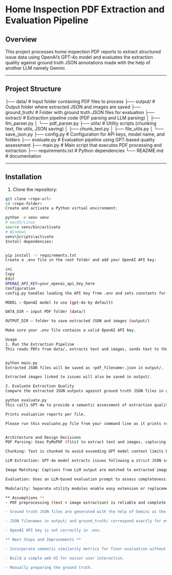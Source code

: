 # Home Inspection PDF Extraction and Evaluation Pipeline

## Overview

This project processes home inspection PDF reports to extract structured issue data using OpenAI’s GPT-4o model and evaluates the extraction quality against ground truth JSON annotations made with the help of another LLM namely Gemini.

---

## Project Structure

├── data/ # Input folder containing PDF files to process
├── output/ # Output folder where extracted JSON and images are saved
├── ground_truth/ # Folder with ground truth JSON files for evaluation
├── extract/ # Extraction pipeline code (PDF parsing and LLM parsing)
│ ├── llm_parser.py
│ └── pdf_parser.py
├── utils/ # Utility scripts (chunking text, file utils, JSON saving)
│ ├── chunk_text.py
│ ├── file_utils.py
│ └── save_json.py
├── config.py # Configuration for API keys, model name, and folders
├── evaluate.py # Evaluation pipeline using GPT-based quality assessment
├── main.py # Main script that executes PDF processing and extraction
├── requirements.txt # Python dependencies
└── README.md # documentation 

---

## Installation

1. Clone the repository:

```bash
git clone <repo-url>
cd <repo-folder>
Create and activate a Python virtual environment:

python -m venv venv
# macOS/Linux
source venv/bin/activate
# Windows
venv\Scripts\activate
Install dependencies:


pip install -r requirements.txt
Create a .env file in the root folder and add your OpenAI API key:

ini
Copy
Edit
OPENAI_API_KEY=your_openai_api_key_here
Configuration
config.py handles loading the API key from .env and sets constants for:

MODEL — OpenAI model to use (gpt-4o by default)

DATA_DIR — input PDF folder (data/)

OUTPUT_DIR — folder to save extracted JSON and images (output/)

Make sure your .env file contains a valid OpenAI API key.

Usage
1. Run the Extraction Pipeline
This reads PDFs from data/, extracts text and images, sends text to the GPT-4o model for issue extraction, and saves JSON and matched images to output/.


python main.py
Extracted JSON files will be saved as <pdf_filename>.json in output/.

Extracted images linked to issues will also be saved in output/.

2. Evaluate Extraction Quality
Compare the extracted JSON outputs against ground truth JSON files in ground_truth/.

python evaluate.py
This calls GPT-4o to provide a semantic assessment of extraction quality.

Prints evaluation reports per file.

Please run this evaluate.py file from your command line as it prints result there. 


Architecture and Design Decisions
PDF Parsing: Uses PyMuPDF (fitz) to extract text and images, capturing image captions from nearby text on the page.

Chunking: Text is chunked to avoid exceeding GPT model context limits before sending to the API.

LLM Extraction: GPT-4o model extracts issues following a strict JSON schema for consistency.

Image Matching: Captions from LLM output are matched to extracted images by substring matching to associate images with issues.

Evaluation: Uses an LLM-based evaluation prompt to assess completeness, content accuracy, and image association from a semantic perspective, beyond exact matches.

Modularity: Separate utility modules enable easy extension or replacement of components.

** Assumptions **
- PDF preprocessing (text + image extraction) is reliable and complete even tho the accuracy rate is not satisfactory fo all pdf files, but the ground truth wasn't prepared manually.

- Ground truth JSON files are generated with the help of Gemini as the PDF files were too lengthy for preparing groud truth manually and follow the same schema as extraction output.

- JSON filenames in output/ and ground_truth/ correspond exactly for evaluation.

- OpenAI API key is set correctly in .env.

** Next Steps and Improvements **

- Incorporate semantic similarity metrics for finer evaluation without relying fully on GPT 4o model.

- Build a simple web UI for easier user interaction.

- Manually preparing the ground truth.
